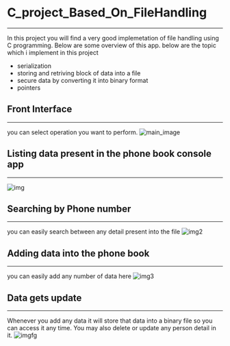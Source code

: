 # C_project_Based_On_FileHandling
----
In this project you will find a very good implemetation of file handling using C programming.
Below are some overview of this app.
below are the topic which i implement in this project
- serialization
- storing and retriving block of data into a file
- secure data by converting it into binary format
- pointers

## Front Interface
---
you can select operation you want to perform.
![main_image](https://drive.google.com/file/d/1ncoX95eof96ClNELGhlphQgACcXC-Hvz/view)

## Listing data present in the phone book console app
---
![img](https://drive.google.com/file/d/1ll26oBhtTRgBg7yhmPtdIbREPgu1LjVw/view)

## Searching by Phone number
---
you can easily search between any detail present into the file
![img2](https://drive.google.com/file/d/1cxwgHqQXaGieKJ3bJXwRSvsgE30856SG/view)

## Adding data into the phone book
---
you can easily add any number of data here
![img3](https://drive.google.com/file/d/1G2oKzXOk0cB0cx-rCpZvGvI4-_BQb9rH/view)

## Data gets update
---
Whenever you add any data it will store that data into a binary file so you can access it any time.
You may also delete or update any person detail in it.
![imgfg](https://drive.google.com/file/d/1z3RA-NEUYqbdcJU0FoEN1jfKDEbylXL9/view)
